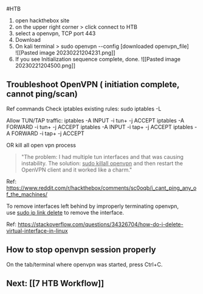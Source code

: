 #HTB 
1. open hackthebox site
2. on the upper right corner > click connect to HTB
3. select a openvpn, TCP port 443
4. Download
5. On kali terminal > sudo openvpn --config [downloaded openvpn_file]   
![[Pasted image 20230221204231.png]]
8.  If you see Initialization sequence complete, done.
![[Pasted image 20230221204500.png]]


## Troubleshoot OpenVPN ( initiation complete, cannot ping/scan)

Ref commands
Check iptables existing rules: sudo iptables -L

Allow TUN/TAP traffic: 
iptables -A INPUT -i tun+ -j ACCEPT
iptables -A FORWARD -i tun+ -j ACCEPT
iptables -A INPUT -i tap+ -j ACCEPT
iptables -A FORWARD -i tap+ -j ACCEPT

OR 
kill all open vpn process

>"The problem: I had multiple tun interfaces and that was causing instability.
The solution: <u>sudo killall openvpn</u> and then restart the OpenVPN client and it worked like a charm."

Ref: https://www.reddit.com/r/hackthebox/comments/sc0oqb/i_cant_ping_any_of_the_machines/

To remove interfaces left behind by improperly terminating openvpn, use <u>sudo ip link delete</u> to remove the interface.

Ref: https://stackoverflow.com/questions/34326704/how-do-i-delete-virtual-interface-in-linux

## How to stop openvpn session properly
On the tab/terminal where openvpn was started, press Ctrl+C.

## Next: [[7 HTB Workflow]]